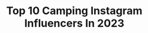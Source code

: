 ---
title: Top 10 Camping Instagram Influencers In 2023
description: >-
  Find top camping Instagram influencers in 2023. Most popular hashtags: #exploretocreate #getoutside #travelstoke.
platform: Instagram
hits: 4685
text_top: Identify the top-rated Instagram profiles on inBeat.
text_bottom: Our platform aggregates 4685 Instagram influencers like this for you to connect with.
profiles:
  - username: "camping"
    fullname: >-
      Camping | Travel | Adventure
    bio: >-
      ⛺️Enjoy the Journey ⛺️ Adventure | Travel | Nature | Camping | Outdoors • DM to be featured
    location: ""
    followers: 81148
    engagement: 49
    commentsToLikes: 0.041293
    id: ck5c25dd3wksv0i11dv1556pn
    verified: false
    hashtags: "#sunset, #wildlife, #adventureawaits, #wanderlust"
  - username: "aonoya8287"
    fullname: >-
      ↟Maggy Shih｜施美加𖧨◭𖤕..
    bio: >-
      📍12/27-1/10Stay in曼谷清邁🇹🇭 Sharinglifestyle,camping,travel,hiking,backpacking ꕀ合作邀約請聯繫郵件mumulicoco@gmail.com ㅤㅤㅤㅤㅤㅤㅤㅤㅤ Founder of @cestlaviee.8
    location: "Brazil"
    followers: 26045
    engagement: 461
    commentsToLikes: 0.018246
    id: ckap9fm79sh200i783luvg6qn
    verified: false
    hashtags: "#brilliantblossoms, #jomalonelondontw, #fastlacing, #instinctsolar"
  - username: "yakeandmarie"
    fullname: >-
      JAKE & MARIE 🇨🇦
    bio: >-
      Photographers & travel bloggers from Vancouver, BC ↓ hiking, camping, & road-tripping tips 🏔 ↓ check out the blog & new reels yakeandmarie@gmail.com
    location: "Canada"
    followers: 50132
    engagement: 383
    commentsToLikes: 0.080729
    id: ckpn0txlc3n1z0j231bpbkko6
    verified: false
    hashtags: "#hikingtheglobe, #luxurytravel, #tourcanada, #optoutside"
  - username: "mountainmomyyc"
    fullname: >-
      Tanya Koob
    bio: >-
      Family Adventures in the Canadian Rockies. Hiking, mountain biking, camping, skiing, paddling, and climbing. Check out my blog ➡️
    location: "Canada"
    followers: 5791
    engagement: 288
    commentsToLikes: 0.073369
    id: clbk3tmb95fpg0j08875ey4o6
    verified: false
    hashtags: "#hiking, #explorebc, #familyadventures, #yycfamily"
  - username: "myrandainthemountains"
    fullname: >-
      Myranda • Solo Hiking + Travel • Colorado Content Creator
    bio: >-
      📍 Denver 🥾 Hiking, camping, + off-roading fan 🏔 Helping you plan your outdoor adventures 💌 MyrandaintheMountains@gmail.com
    location: "United States"
    followers: 17514
    engagement: 233
    commentsToLikes: 0.168168
    id: cl7lda36evj280i23lenfb9xy
    verified: false
    hashtags: "#hikewithmike"
  - username: "harrishikers"
    fullname: >-
      Conley Harris
    bio: >-
      🏔 Hiking, backpacking, & camping ☀️ Body positivity 🥾 Funniest hiking vids on the internet 📩 conley@harrishikers.com
    location: "United States"
    followers: 80889
    engagement: 193
    commentsToLikes: 0.040936
    id: cknedjnp3r47w0j23riex2ifv
    verified: false
    hashtags: "#hikerproblems, #hikingadventures, #pnw, #outdoor"
  - username: "megsdick"
    fullname: >-
      Meg Dick
    bio: >-
      The Most Beautiful Camping Spot ⬇️
    location: "United States"
    followers: 8872
    engagement: 678
    commentsToLikes: 0.139553
    id: ck5c93agfap8d0i1179812wqw
    verified: false
    hashtags: "#actress, #actresses, #actresslife, #beautyeditor"
  - username: "greenfolk_girl"
    fullname: >-
      MASHI 🌿 Explore + Adventure
    bio: >-
      🌍 Live the life I always dreamed of 👩‍🎓Autonomation Engineer 📽️ Videographer 🧗 Founder of @greenfolks_ 💌 Let's Collaborate ▶️ Dolukanda Camping 👇
    location: "United States"
    followers: 28167
    engagement: 498
    commentsToLikes: 0.109223
    id: ck5c5uip046760i11l8ltyibi
    verified: false
    hashtags: "#letsexplore, #exploretocreate, #greenfolks, #travelsl"
  - username: "keenan.wills"
    fullname: >-
      Keenan Williams
    bio: >-
      🤘🏼Outdoor Adventure Lifestyle 🏴󠁧󠁢󠁷󠁬󠁳󠁿Based in South Wales Overland / Camping / Hiking / Biking /Surf
    location: "France"
    followers: 8665
    engagement: 427
    commentsToLikes: 0.091000
    id: ck0txc99wipax0i193llc0v0r
    verified: false
    hashtags: "#offroad, #breconbeacons, #moodygrams, #roamtocreate"
  - username: "hellopippa"
    fullname: >-
      Angie •• [she/her]
    bio: >-
      Ein Ort voller Wärme, Entschleunigung & Empathie. Mit 🐶🐶 und 🧔🏻 am liebsten in der Natur, im Campingbus und überall da, wo es (veganen) Kuchen gibt 💘
    location: "Germany"
    followers: 94809
    engagement: 500
    commentsToLikes: 0.020413
    id: ck134dt93vygz0i195kqxsej9
    verified: true
    hashtags: "#summerinsweden, #fr, #liebe, #weeklyfluff"
---